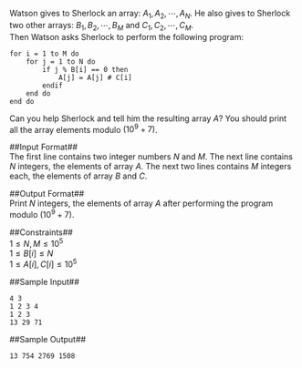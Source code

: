 Watson gives to Sherlock an array: $A_1, A_2, \cdots, A_N$. He also gives to Sherlock two other arrays: $B_1, B_2, \cdots, B_M$ and $C_1, C_2, \cdots, C_M$.   
Then Watson asks Sherlock to perform the following program:

    for i = 1 to M do
        for j = 1 to N do
            if j % B[i] == 0 then
                A[j] = A[j] # C[i]
            endif
        end do
    end do

Can you help Sherlock and tell him the resulting array $A$? You should print all the array elements modulo $(10^9 + 7)$.
          
##Input Format##     
The first line contains two integer numbers $N$ and $M$. The next line contains $N$ integers, the elements of array $A$. The next two lines contains $M$ integers each, the elements of array $B$ and $C$.

##Output Format##     
Print $N$ integers, the elements of array $A$ after performing the program modulo $(10^9 + 7)$.

##Constraints##  
$1 \le N, M \le 10^5$   
$1 \le B[i] \le N$   
$1 \le A[i], C[i] \le 10^5$

##Sample Input##

	4 3
	1 2 3 4
	1 2 3
	13 29 71
    
##Sample Output##

	13 754 2769 1508	
    
